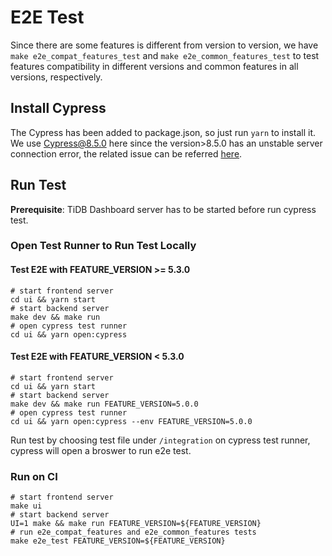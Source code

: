 # E2E Test

Since there are some features is different from version to version, we have `make e2e_compat_features_test` and `make e2e_common_features_test` to test features compatibility in different versions and common features in all versions, respectively.

## Install Cypress

The Cypress has been added to package.json, so just run `yarn` to install it. We use Cypress@8.5.0 here since the version>8.5.0 has an unstable server connection error, the related issue can be referred [here](https://github.com/cypress-io/cypress/issues/18464).

## Run Test

**Prerequisite**: TiDB Dashboard server has to be started before run cypress test.

### Open Test Runner to Run Test Locally

#### Test E2E with FEATURE_VERSION >= 5.3.0

```shell
# start frontend server
cd ui && yarn start
# start backend server
make dev && make run
# open cypress test runner
cd ui && yarn open:cypress
```

#### Test E2E with FEATURE_VERSION < 5.3.0

```shell
# start frontend server
cd ui && yarn start
# start backend server
make dev && make run FEATURE_VERSION=5.0.0
# open cypress test runner
cd ui && yarn open:cypress --env FEATURE_VERSION=5.0.0
```

Run test by choosing test file under `/integration` on cypress test runner, cypress will open a broswer to run e2e test.

### Run on CI

```shell
# start frontend server
make ui
# start backend server
UI=1 make && make run FEATURE_VERSION=${FEATURE_VERSION}
# run e2e_compat_features and e2e_common_features tests
make e2e_test FEATURE_VERSION=${FEATURE_VERSION}
```

